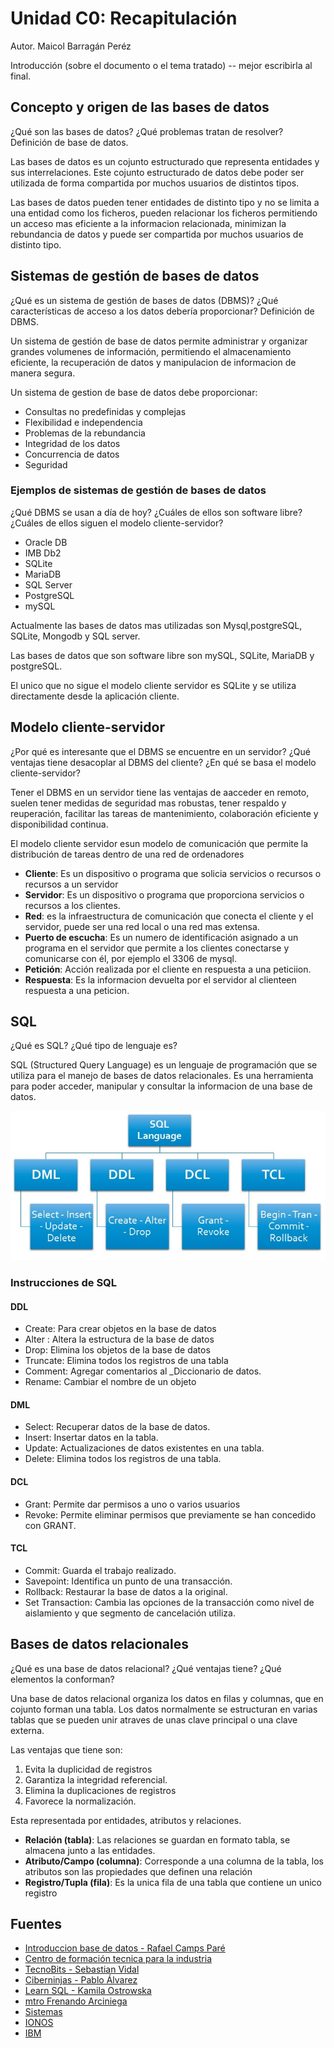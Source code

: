 # Unidad C0: Recapitulación

Autor. Maicol Barragán Peréz

Introducción (sobre el documento o el tema tratado) -- mejor escribirla al final.

## Concepto y origen de las bases de datos
¿Qué son las bases de datos? ¿Qué problemas tratan de resolver? Definición de base de datos.

Las bases de datos es un cojunto estructurado que representa entidades y sus interrelaciones. Este cojunto estructurado de datos debe poder ser utilizada de forma compartida por muchos usuarios de distintos tipos.

Las bases de datos pueden tener entidades de distinto tipo y no se limita a una entidad como los ficheros, pueden relacionar los ficheros permitiendo un acceso mas eficiente a la informacion relacionada, minimizan la rebundancia de datos y puede ser compartida por muchos usuarios de distinto tipo.

## Sistemas de gestión de bases de datos
¿Qué es un sistema de gestión de bases de datos (DBMS)? ¿Qué características de acceso a los datos debería proporcionar? Definición de DBMS.

Un sistema de gestión de base de datos permite  administrar y organizar grandes volumenes de información, permitiendo el almacenamiento eficiente, la recuperación de datos y manipulacion de informacion de manera segura.

Un sistema de gestion de base de datos debe proporcionar:
- Consultas no predefinidas y complejas
- Flexibilidad e independencia
- Problemas de la rebundancia
- Integridad de los datos
- Concurrencia de datos
- Seguridad

### Ejemplos de sistemas de gestión de bases de datos
¿Qué DBMS se usan a día de hoy? ¿Cuáles de ellos son software libre? ¿Cuáles de ellos siguen el modelo cliente-servidor?
* Oracle DB
* IMB Db2
* SQLite
* MariaDB
* SQL Server
* PostgreSQL
* mySQL

Actualmente las bases de datos mas utilizadas son Mysql,postgreSQL, SQLite, Mongodb y SQL server.

Las bases de datos que son software libre son mySQL, SQLite, MariaDB y postgreSQL.

El unico que no sigue el modelo cliente servidor es SQLite y se utiliza directamente desde la aplicación cliente.

## Modelo cliente-servidor
¿Por qué es interesante que el DBMS se encuentre en un servidor? ¿Qué ventajas tiene desacoplar al DBMS del cliente? ¿En qué se basa el modelo cliente-servidor?

Tener el DBMS en un servidor tiene las ventajas de aacceder en remoto, suelen tener medidas de seguridad mas robustas, tener respaldo y reuperación, facilitar las tareas de mantenimiento, colaboración eficiente y disponibilidad continua.

El modelo cliente servidor esun modelo de comunicación que permite la distribución de tareas dentro de una red de ordenadores



* __Cliente__: Es un dispositivo o programa que solicia servicios o recursos o recursos a un servidor
* __Servidor__: Es un dispositivo o programa que proporciona servicios o recursos a los clientes.
* __Red__: es la infraestructura de comunicación que conecta el cliente y el servidor, puede ser una red local o una red mas extensa.
* __Puerto de escucha__: Es un numero de identificación asignado a un programa en el servidor que permite a los clientes conectarse y comunicarse con él, por ejemplo el 3306 de mysql.
* __Petición__: Acción realizada por el cliente en respuesta a una peticiion.
* __Respuesta__: Es la informacion devuelta por el servidor al clienteen respuesta a una peticion.

## SQL
¿Qué es SQL? ¿Qué tipo de lenguaje es?

SQL (Structured Query Language) es un lenguaje de programación que se utiliza para el manejo de bases de datos relacionales.
Es una herramienta para poder acceder, manipular y consultar la informacion de una base de datos.

![imagen instrucciones sql](img.jpg)
### Instrucciones de SQL
#### DDL
- Create: Para crear objetos en la base de datos
- Alter : Altera la estructura de la base de datos
- Drop: Elimina los objetos de la base de datos
- Truncate: Elimina todos los registros de una tabla
- Comment: Agregar comentarios al _Diccionario de datos.
- Rename: Cambiar  el nombre de un objeto
#### DML
- Select: Recuperar datos de la base de datos.
- Insert: Insertar datos en la tabla.
- Update: Actualizaciones de datos existentes en una tabla.
- Delete: Elimina todos los registros de una tabla.
#### DCL
- Grant: Permite dar permisos a uno o varios usuarios 
- Revoke: Permite eliminar permisos que previamente se han concedido con GRANT.
#### TCL
- Commit: Guarda el trabajo realizado.
- Savepoint: Identifica un punto de una transacción.
- Rollback: Restaurar la base de datos a la original.
- Set Transaction: Cambia las opciones de la transacción como nivel de aislamiento y que segmento de cancelación utiliza.
## Bases de datos relacionales
¿Qué es una base de datos relacional? ¿Qué ventajas tiene? ¿Qué elementos la conforman?

Una base de datos relacional organiza los datos en filas y columnas, que en cojunto forman una tabla. Los datos normalmente se estructuran en varias tablas que se pueden unir atraves de unas clave principal o una clave externa.

Las ventajas que tiene son:
1. Evita la duplicidad de registros
2. Garantiza la integridad referencial.
3. Elimina la duplicaciones de registros
4. Favorece la normalización.

Esta representada por entidades, atributos y relaciones.

* __Relación (tabla)__: Las relaciones se guardan en formato tabla, se almacena junto a las entidades.
* __Atributo/Campo (columna)__: Corresponde a una columna de la tabla, los atributos son las propiedades que definen una relación
* __Registro/Tupla (fila)__: Es la unica fila de una tabla que contiene un unico registro

## Fuentes

- [Introduccion base de datos - Rafael Camps Paré](https://www.uoc.edu/pdf/masters/oficiales/img/913.pdf)
- [Centro de formación tecnica para la industria](https://www.cursosaula21.com/que-es-sql/)
- [TecnoBits - Sebastian Vidal](https://tecnobits.com/que-es-un-sistema-de-gestion-de-bases-de-datos-sgbd/)
- [Ciberninjas - Pablo Álvarez](https://ciberninjas.com/software-bases-datos-codigo-abierto/)
- [Learn SQL - Kamila Ostrowska](https://learnsql.es/blog/las-bases-de-datos-mas-populares-en-2023/#:~:text=Comparaci%C3%B3n%20de%20las%205%20principales%20bases%20de%20datos,Microsoft%20SQL%20Server%20...%205%205.%20MongoDB%20)
- [mtro Frenando Arciniega](https://fernandoarciniega.com/sentencias-sql-ddl-dml-dcl-y-tcl/#:~:text=SENTENCIAS%20SQL%20%28DDL%2C%20DML%2C%20DCL%20Y%20TCL%29%20En,uno%20de%20ellos%20y%20en%20qu%C3%A9%20se%20diferencian%3A)
- [Sistemas](https://sistemas.com/red-cliente-servidor.php)
- [IONOS](https://www.ionos.mx/digitalguide/servidores/know-how/modelo-cliente-servidor/)
- [IBM](https://www.ibm.com/mx-es/topics/relational-databases)